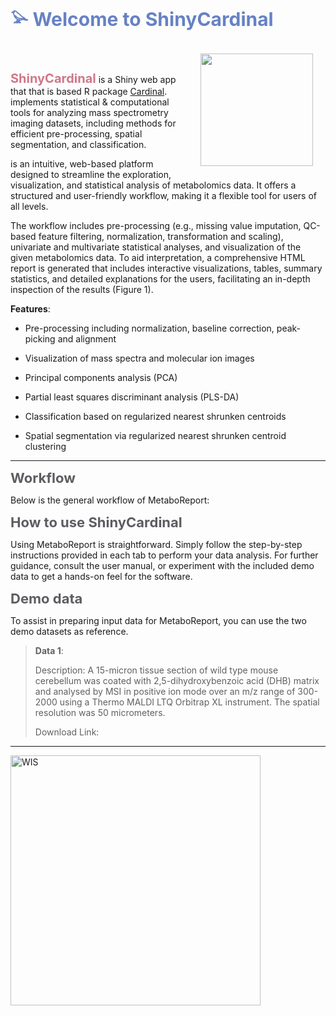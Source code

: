 <b><span style="color:#6682c4; font-size:30px;">𓅫 Welcome to ShinyCardinal</span></b>

<img src='www/img/logo.png' height="180" style = "float: right; margin: 20px;"/>

<br></br>

<b><span style="color:#d17789; font-size:20px;">ShinyCardinal</span></b> is a Shiny web app that that is based R package <a href="https://cardinalmsi.org" target="_new">Cardinal</a>. implements statistical & computational tools for analyzing mass spectrometry imaging datasets, including methods for efficient pre-processing, spatial segmentation, and classification.


is an intuitive, web-based platform designed to streamline the exploration, visualization, and statistical analysis of metabolomics data. It offers a structured and user-friendly workflow, making it a flexible tool for users of all levels.

The workflow includes pre-processing (e.g., missing value imputation, QC-based feature filtering, normalization, transformation and scaling), univariate and multivariate statistical analyses, and visualization of the given metabolomics data. To aid interpretation, a comprehensive HTML report is generated that includes interactive visualizations, tables, summary statistics, and detailed explanations for the users, facilitating an in-depth inspection of the results (Figure 1).

**Features**:

- Pre-processing including normalization, baseline correction, peak-picking and alignment

- Visualization of mass spectra and molecular ion images

- Principal components analysis (PCA)

- Partial least squares discriminant analysis (PLS-DA)

- Classification based on regularized nearest shrunken centroids

- Spatial segmentation via regularized nearest shrunken centroid clustering

---

<b><span style="color:#5c5d61; font-size:22px;">Workflow</span></b>

Below is the general workflow of MetaboReport:


<b><span style="color:#5c5d61; font-size:22px;">How to use ShinyCardinal</span></b>

Using MetaboReport is straightforward. Simply follow the step-by-step instructions provided in each tab to perform your data analysis. For further guidance, consult the user manual, or experiment with the included demo data to get a hands-on feel for the software.

<b><span style="color:#5c5d61; font-size:22px;">Demo data</span></b>

To assist in preparing input data for MetaboReport, you can use the two demo datasets as reference.

> **Data 1**: 
>
> Description: A 15-micron tissue section of wild type mouse cerebellum was coated with 2,5-dihydroxybenzoic acid (DHB) matrix and analysed by MSI in positive ion mode over an m/z range of 300-2000 using a Thermo MALDI LTQ Orbitrap XL instrument. The spatial resolution was 50 micrometers.
>
> Download Link: <a href="https://www.ebi.ac.uk/metabolights/editor/MTBLS487/descriptors" target="_new"><i class="fa fa-link" aria-hidden="true"></i></i></a>

---
<a href= 'https://www.weizmann.ac.il'><img src='www/img/WIS.png' alt='WIS' title='Weizmann Institute of Science' width='400'/></a>

<br></br>
